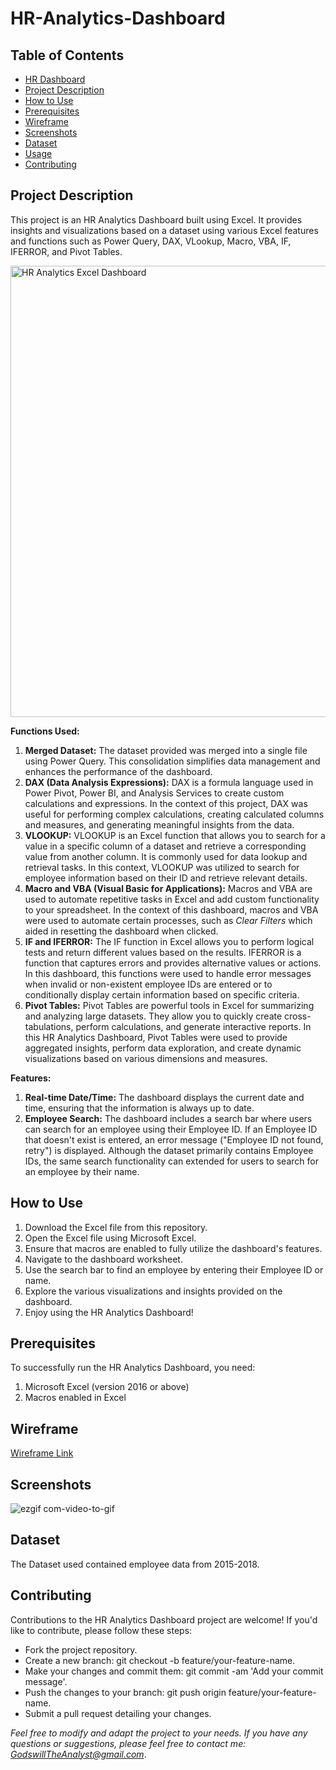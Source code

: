 # <a name="hr-dashboard"></a> HR-Analytics-Dashboard

## Table of Contents
- [HR Dashboard](#hr-dashboard)
- [Project Description](#project-description) 
- [How to Use](#how-to-use)
- [Prerequisites](#prerequisites)
- [Wireframe](#wireframe)
- [Screenshots](#screenshots)
- [Dataset](#dataset)
- [Usage](#usage)
- [Contributing](#contributing)

## <a name="project-description"></a> Project Description
This project is an HR Analytics Dashboard built using Excel. It provides insights and visualizations based on a dataset using various Excel features and functions such as Power Query, DAX, VLookup, Macro, VBA, IF, IFERROR, and Pivot Tables.

<img width="722" alt="HR Analytics Excel Dashboard" src="https://github.com/Dev-Godswill/HR-Analytics-Dashboard/assets/99620725/78965f7d-7f23-4c82-830e-e2af53115a85">

**Functions Used:**
1. **Merged Dataset:** The dataset provided was merged into a single file using Power Query. This consolidation simplifies data management and enhances the performance of the dashboard.
2. **DAX (Data Analysis Expressions):** DAX is a formula language used in Power Pivot, Power BI, and Analysis Services to create custom calculations and expressions. In the context of this project, DAX was useful for performing complex calculations, creating calculated columns and measures, and generating meaningful insights from the data.
3. **VLOOKUP:** VLOOKUP is an Excel function that allows you to search for a value in a specific column of a dataset and retrieve a corresponding value from another column. It is commonly used for data lookup and retrieval tasks. In this context, VLOOKUP was utilized to search for employee information based on their ID and retrieve relevant details.
4. **Macro and VBA (Visual Basic for Applications):** Macros and VBA are used to automate repetitive tasks in Excel and add custom functionality to your spreadsheet. In the context of this dashboard, macros and VBA were used to automate certain processes, such as _Clear Filters_ which aided in resetting the dashboard when clicked. 
5. **IF and IFERROR:** The IF function in Excel allows you to perform logical tests and return different values based on the results. IFERROR is a function that captures errors and provides alternative values or actions. In this dashboard, this functions were used to handle error messages when invalid or non-existent employee IDs are entered or to conditionally display certain information based on specific criteria.
6. **Pivot Tables:** Pivot Tables are powerful tools in Excel for summarizing and analyzing large datasets. They allow you to quickly create cross-tabulations, perform calculations, and generate interactive reports. In this HR Analytics Dashboard, Pivot Tables were used to provide aggregated insights, perform data exploration, and create dynamic visualizations based on various dimensions and measures.

**Features:**
1. **Real-time Date/Time:** The dashboard displays the current date and time, ensuring that the information is always up to date. 
2. **Employee Search:** The dashboard includes a search bar where users can search for an employee using their Employee ID. If an Employee ID that doesn't exist is entered, an error message ("Employee ID not found, retry") is displayed. Although the dataset primarily contains Employee IDs, the same search functionality can extended for users to search for an employee by their name.

## How to Use
1. Download the Excel file from this repository. 
2. Open the Excel file using Microsoft Excel. 
3. Ensure that macros are enabled to fully utilize the dashboard's features. 
4. Navigate to the dashboard worksheet. 
5. Use the search bar to find an employee by entering their Employee ID or name. 
6. Explore the various visualizations and insights provided on the dashboard. 
7. Enjoy using the HR Analytics Dashboard!

## Prerequisites
To successfully run the HR Analytics Dashboard, you need:
1. Microsoft Excel (version 2016 or above) 
2. Macros enabled in Excel

## Wireframe
[Wireframe Link](https://excalidraw.com/#json=B8vH0U3qIr6CYTxXPqFYs,U77Qt4PPl_tKWaaEavTayg)

## Screenshots
![ezgif com-video-to-gif](https://github.com/Dev-Godswill/HR-Analytics-Dashboard/assets/99620725/203fb66f-2322-4af1-99df-e3e54b6d3f10)

## Dataset
The Dataset used contained employee data from 2015-2018.

## Contributing
Contributions to the HR Analytics Dashboard project are welcome! If you'd like to contribute, please follow these steps:
- Fork the project repository. 
- Create a new branch: git checkout -b feature/your-feature-name. 
- Make your changes and commit them: git commit -am 'Add your commit message'. 
- Push the changes to your branch: git push origin feature/your-feature-name. 
- Submit a pull request detailing your changes.

*Feel free to modify and adapt the project to your needs. If you have any questions or suggestions, please feel free to contact me: GodswillTheAnalyst@gmail.com*.
